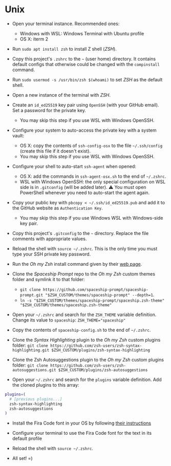 # Unix

- Open your terminal instance. Recommended ones:
  - Windows with WSL: Windows Terminal with Ubuntu profile
  - OS X: iterm 2

- Run `sudo apt install zsh` to install Z shell (_ZSH_).

- Copy this project's `.zshrc` to the `~` (user home) directory. It contains default configs that otherwise could be changed with the `compinstall` command.

- Run `sudo usermod -s /usr/bin/zsh $(whoami)` to set _ZSH_ as the default shell.

- Open a new instance of the terminal with _ZSH_.

- Create an `id_ed25519` key pair using `OpenSSH` (with your GitHub email). Set a password for the private key.
  - You may skip this step if you use WSL with Windows OpenSSH.

- Configure your system to auto-access the private key with a system vault:
  - OS X: copy the contents of `ssh-config-osx` to the file `~/.ssh/config` (create this file if it doesn't exist).
  - You may skip this step if you use WSL with Windows OpenSSH.

- Configure your shell to auto-start `ssh-agent` when opened:
  - OS X: add the commands in `ssh-agent-osx.sh` to the end of `~/.zshrc`.
  - WSL with Windows OpenSSH: the only special configuration on WSL side is in `.gitconfig` (will be added later). ⚠️ You must open PowerShell whenever you need to auto-start the agent again.
 
- Copy your public key with `pbcopy < ~/.ssh/id_ed25519.pub` and add it to the GitHub website as `Authentication Key`.
  - You may skip this step if you use Windows WSL with Windows-side key pair.

- Copy this project's `.gitconfig` to the `~` directory. Replace the file comments with appropriate values.

- Reload the shell with `source ~/.zshrc`. This is the only time you must type your SSH private key password.

- Run the _Oh my Zsh_ install command given by their [web page](https://ohmyz.sh/#install).

- Clone the _Spaceship Prompt_ repo to the _Oh my Zsh_ custom themes folder and symlink it to that folder:
  - `git clone https://github.com/spaceship-prompt/spaceship-prompt.git "$ZSH_CUSTOM/themes/spaceship-prompt" --depth=1`.
  - `ln -s "$ZSH_CUSTOM/themes/spaceship-prompt/spaceship.zsh-theme" "$ZSH_CUSTOM/themes/spaceship.zsh-theme"`

- Open your `~/.zshrc` and search for the `ZSH_THEME` variable definition. Change its value to `spaceship`: `ZSH_THEME="spaceship"`

- Copy the contents of `spaceship-config.sh` to the end of `~/.zshrc`.

- Clone the _Syntax Highlighting_ plugin to the _Oh my Zsh_ custom plugins folder: `git clone https://github.com/zsh-users/zsh-syntax-highlighting.git $ZSH_CUSTOM/plugins/zsh-syntax-highlighting`

- Clone the Zsh Autosuggestions plugin to the _Oh my Zsh_ custom plugins folder: `git clone https://github.com/zsh-users/zsh-autosuggestions.git $ZSH_CUSTOM/plugins/zsh-autosuggestions`

- Open your `~/.zshrc` and search for the `plugins` variable definition. Add the cloned plugins to this array:

```sh
plugins=(
  # [previous plugins...]
  zsh-syntax-highlighting
  zsh-autosuggestions
)
```

- Install the Fira Code font in your OS by following [their instructions](https://github.com/tonsky/FiraCode/wiki/Installing)

- Configure your terminal to use the Fira Code font for the text in its default profile

- Reload the shell with `source ~/.zshrc`.

- All set! =)
